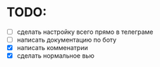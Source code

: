 # TODO:

- [ ] сделать настройку всего прямо в телеграме
- [ ] написать документацию по боту
- [x] написать комменатрии
- [x] сделать нормальное вью
